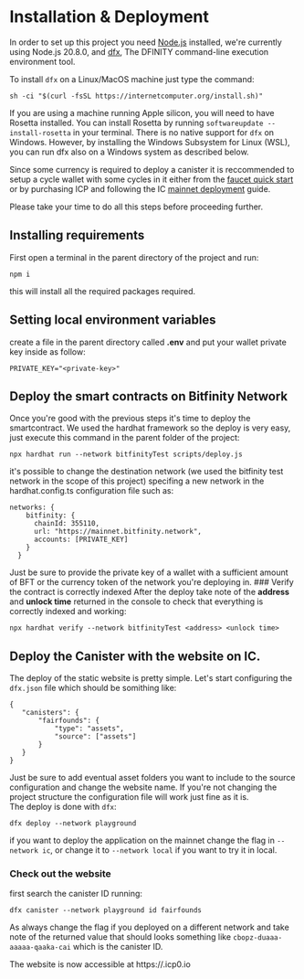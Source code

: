 # Installation & Deployment
In order to set up this project you need [Node.js](https://nodejs.org/it) installed, we're currently using Node.js 20.8.0, and [dfx](https://internetcomputer.org/docs/current/references/cli-reference/), The DFINITY command-line execution environment tool.  
  
To install `dfx` on a Linux/MacOS machine just type the command:

```
sh -ci "$(curl -fsSL https://internetcomputer.org/install.sh)"
```
If you are using a machine running Apple silicon, you will need to have Rosetta installed. You can install Rosetta by running `softwareupdate --install-rosetta` in your terminal.
There is no native support for `dfx` on Windows. However, by installing the Windows Subsystem for Linux (WSL), you can run dfx also on a Windows system as described below.

Since some currency is required to deploy a canister it is reccommended to setup a cycle wallet with some cycles in it either from the [faucet quick start](https://internetcomputer.org/docs/current/developer-docs/setup/cycles/cycles-faucet) or by purchasing ICP and following the IC [mainnet deployment](https://internetcomputer.org/docs/current/developer-docs/setup/deploy-mainnet) guide.

Please take your time to do all this steps before proceeding further.

## Installing requirements
First open a terminal in the parent directory of the project and run:

```batch
npm i
```

this will install all the required packages required.
## Setting local environment variables
create a file in the parent directory called **.env** and put your wallet private key inside as follow:

```
PRIVATE_KEY="<private-key>"
```
## Deploy the smart contracts on Bitfinity Network
Once you're good with the previous steps it's time to deploy the smartcontract. We used the hardhat framework so the deploy is very easy, just execute this command in the parent folder of the project:

```batch
npx hardhat run --network bitfinityTest scripts/deploy.js
```

it's possible to change the destination network (we used the bitfinity test network in the scope of this project) specifing a new network in the hardhat.config.ts configuration file such as:

```
networks: {
    bitfinity: {
      chainId: 355110,
      url: "https://mainnet.bitfinity.network",
      accounts: [PRIVATE_KEY]
    }
  }
```

Just be sure to provide the private key of a wallet with a sufficient amount of BFT or the currency token of the network you're deploying in.
### Verify the contract is correctly indexed
After the deploy take note of the **address** and **unlock time** returned in the console to check that everything is correctly indexed and working:

```
npx hardhat verify --network bitfinityTest <address> <unlock time>
```

## Deploy the Canister with the website on IC.
The deploy of the static website is pretty simple. Let's start configuring the `dfx.json` file which should be somithing like:

```
{
   "canisters": {
       "fairfounds": {
           "type": "assets",
           "source": ["assets"]
       }
   }
}
```

Just be sure to add eventual asset folders you want to include to the source configuration and change the website name.
If you're not changing the project structure the configuration file will work just fine as it is.  
The deploy is done with `dfx`:

```
dfx deploy --network playground
```

if you want to deploy the application on the mainnet change the flag in `--network ic`, or change it to `--network local` if you want to try it in local.
### Check out the website
first search the canister ID running:

```
dfx canister --network playground id fairfounds
```

As always change the flag if you deployed on a different network and take note of the returned value that should looks something like `cbopz-duaaa-aaaaa-qaaka-cai` which is the canister ID.

The website is now accessible at https://<canister-id>.icp0.io
